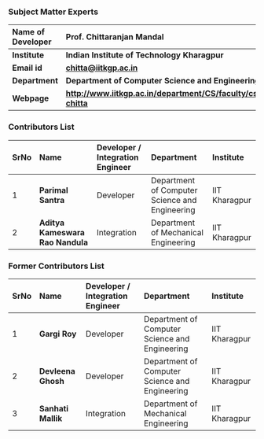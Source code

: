 ### Subject Matter Experts

<b>Name of Developer | <b> **Prof. Chittaranjan Mandal**
:--|:--|
<b> Institute | <b>  **Indian Institute of Technology Kharagpur**
<b> Email id|     <b>  **chitta@iitkgp.ac.in**
<b> Department |  **Department of Computer Science and Engineering**
<b>Webpage| <b> http://www.iitkgp.ac.in/department/CS/faculty/cs-chitta

### Contributors List

SrNo | Name | Developer / Integration Engineer | Department| Institute
:--|:--|:--|:--|:--|
1 | **Parimal Santra** | Developer | Department of Computer Science and Engineering | IIT Kharagpur | 
2 | **Aditya Kameswara Rao Nandula** | Integration| Department of Mechanical Engineering | IIT Kharagpur | 


### Former Contributors List

SrNo | Name | Developer / Integration Engineer | Department| Institute
:--|:--|:--|:--|:--|
1 | **Gargi Roy** | Developer | Department of Computer Science and Engineering | IIT Kharagpur | 
2 | **Devleena Ghosh** | Developer | Department of Computer Science and Engineering | IIT Kharagpur | 
3 | **Sanhati Mallik** | Integration| Department of Mechanical Engineering | IIT Kharagpur | 